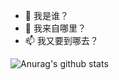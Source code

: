 
- 🤔 我是谁？
- 💬 我来自哪里？
- 📫 我又要到哪去？
⁢

![Anurag's github stats](https://github-readme-stats.vercel.app/api?username=3ecurity&show_icons=true&theme=radical)
